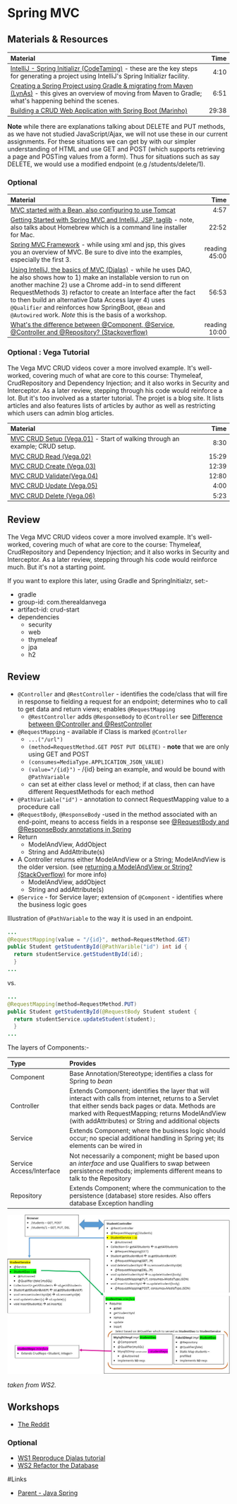 # Spring MVC

## Materials & Resources

| Material | Time |
|:---------|-----:|
|[IntelliJ - Spring Initializr (CodeTaming)](https://www.youtube.com/watch?v=oBqTpe5ciMo) - these are the key steps for generating a project using IntelliJ's Spring Initializr facility.|4:10|
|[Creating a Spring Project using Gradle &amp; migrating from Maven (LynAs)](https://www.youtube.com/watch?v=RtbWEKMWp7A) - this gives an overview of moving from Maven to Gradle; what's happening behind the scenes.|6:51|
|[Building a CRUD Web Application with Spring Boot (Marinho)](https://www.youtube.com/watch?v=TcP5kFPq354)|29:38|

__Note__ while there are explanations talking about DELETE and PUT methods, as we have not studied JavaScript/Ajax, we will not use these in our current assignments.  For these situations we can get by with our simpler understanding of HTML and use GET and POST (which supports retrieving a page and POSTing values from a form).  Thus for situations such as say DELETE, we would use a modified endpoint (e.g /students/delete/1).

### Optional
| Material | Time |
|:---------|-----:|
|[MVC started with a Bean, also configuring to use Tomcat](https://www.youtube.com/watch?v=_SOXs4xdurE)|4:57|
|[Getting Started with Spring MVC and IntelliJ, JSP, taglib](https://www.youtube.com/watch?v=JKaalSS76vk#t=200) - note, also talks about Homebrew which is a command line installer for Mac.|22:52|
|[Spring MVC Framework](https://www.tutorialspoint.com/spring/spring_web_mvc_framework.htm) - while using xml and jsp, this gives you an overview of MVC. Be sure to dive into the examples, especially the first 3.|reading 45:00|
|[Using IntelliJ, the basics of MVC (Djalas)](https://www.youtube.com/watch?v=Ke7Tr4RgRTs) - while he uses DAO, he also shows how to 1) make an installable version to run on another machine 2) use a Chrome add-in to send different RequestMethods 3) refactor to create an Interface after the fact to then build an alternative Data Access layer 4) uses  `@Qualifier` and reinforces how SpringBoot, `@Bean` and `@Autowired` work. _Note_ this is the basis of a workshop.|56:53|
|[What's the difference between @Component, @Service, @Controller and @Repository? (Stackoverflow)](http://stackoverflow.com/questions/6827752/whats-the-difference-between-component-repository-service-annotations-in)| reading 10:00|

### Optional : Vega Tutorial
The Vega MVC CRUD videos cover a more involved example.  It's well-worked, covering much of what are core to this course: Thymeleaf, CrudRepository and Dependency Injection; and it also works in Security and Interceptor.  As a later review, stepping through his code would reinforce a lot.  But it's too involved as a starter tutorial.  The projet is a blog site.  It lists articles and also features lists of articles by author as well as restricting which users can admin blog articles.

| Material | Time |
|:---------|-----:|
|[MVC CRUD Setup (Vega.01)](https://www.youtube.com/watch?v=Ys0UiIIIDlQ) - Start of walking through an example; CRUD setup.  |8:30|
|[MVC CRUD Read (Vega.02)](https://www.youtube.com/watch?v=HHWepKpJtmk)|15:29|
|[MVC CRUD Create (Vega.03)](https://www.youtube.com/watch?v=fozoSKHNXJg)|12:39|
|[MVC CRUD Validate(Vega.04)](https://www.youtube.com/watch?v=WiVHC7fNJa8)|12:80|
|[MVC CRUD Update (Vega.05)](https://www.youtube.com/watch?v=q2DMt_XEfq0)|4:00|
|[MVC CRUD Delete (Vega.06)](https://www.youtube.com/watch?v=bdVKdMZNjOY)|5:23|

## Review
The Vega MVC CRUD videos cover a more involved example.  It's well-worked, covering much of what are core to the course: Thymeleaf, CrudRepository and Dependency Injection; and it also works in Security and Interceptor.  As a later review, stepping through his code would reinforce much.  But it's not a starting point.

If you want to explore this later, using Gradle and SpringInitialzr, set:-
- gradle
- group-id: com.therealdanvega
- artifact-id: crud-start
- dependencies
  - security
  - web
  - thymeleaf
  - jpa
  - h2

## Review
- `@Controller` and `@RestController` - identifies the code/class that will fire in response to fielding a request for an endpoint; determines who to call to get data and return views; enables `@RequestMapping`
  -  `@RestController` adds `@ResponseBody` to `@Controller` see [Difference between @Controller and @RestController](http://stackoverflow.com/questions/25242321/difference-between-spring-controller-and-restcontroller-annotation)
- `@RequestMapping` - available if Class is marked `@Controller`
  - `...("/url")`
  - `(method=RequestMethod.GET POST PUT DELETE)` - __note__ that we are only using GET and POST
  - `(consumes=MediaType.APPLICATION_JSON_VALUE)`
  - `(value="/{id}")` - /{id} being an example, and would be bound with `@PathVariable`
  - can set at either class level or method; if at class, then can have different RequestMethods for each method
- `@PathVariable("id")` - annotation to connect RequestMapping value to a procedure call
- `@RequestBody`, `@ResponseBody` -used in the method associated with an end-point, means to access fields in a response see [@RequestBody and @ResponseBody annotations in Spring](http://stackoverflow.com/questions/11291933/requestbody-and-responsebody-annotations-in-spring)
- Return
  - ModelAndView, AddObject
  - String and AddAttribute(s)
- A Controller returns either ModelAndView or a String; ModelAndView is the older version. (see [returning a ModelAndView or String? (StackOverflow)](http://stackoverflow.com/questions/7175509/which-is-better-return-modelandview-or-string-on-spring3-controller) for more info)
  - ModelAndView, addObject
  - String and addAttribute(s)
- `@Service` - for Service layer; extension of `@Component` - identifies where the business logic goes  

Illustration of `@PathVariable` to the way it is used in an endpoint.
```java
...
@RequestMapping(value = "/{id}", method=RequestMethod.GET)
public Student getStudentById(@PathVarible("id") int id {
  return studentService.getStudentById(id);
  }
...
```

vs.

```java
...
@RequestMapping(method=RequestMethod.PUT)
public Student getStudentById(@RequestBody Student student {
  return studentService.updateStudent(student);
  }
...
```

The layers of Components:-

|Type|Provides|
|:---|:-------|
|Component|Base Annotation/Stereotype; identifies a class for Spring to *bean* |
|Controller|Extends Component; identifies the layer that will interact with calls from internet, returns to a Servlet that either sends back pages or data.  Methods are marked with RequestMapping; returns ModelAndView (with addAttributes) or String and additional objects|
|Service|Extends Component; where the business logic should occur; no special additional handling in Spring yet; its elements can be wired in|
|Service Access/Interface|Not necessarily a component; might be based upon an *interface* and use Qualifiers to swap between persistence methods; implements different means to talk to the Repository|
|Repository|Extends Component; where the communication to the persistence (database) store resides.  Also offers database Exception handling|

<img src="./workshop/workshop02A.jpg" >

*taken from WS2.*

## Workshops
- [The Reddit](./workshop/reddit.md)

### Optional
- [WS1 Reproduce Djalas tutorial](./workshop/Workshop01.md)
- [WS2 Refactor the Database](./workshop/Workshop02.md)

#Links
- [Parent - Java Spring](../README.md)
